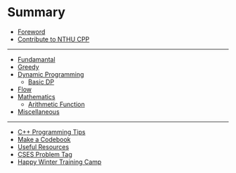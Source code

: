 # Summary

- [Foreword](others/foreword.md)
- [Contribute to NTHU CPP](others/contribution.md)

---

- [Fundamantal]()
- [Greedy]()
- [Dynamic Programming]()
  - [Basic DP]()
- [Flow]()
- [Mathematics]()
	- [Arithmetic Function](math/arithmetic_function.md)
- [Miscellaneous]()

---

- [C++ Programming Tips]()
- [Make a Codebook]()
- [Useful Resources](others/useful_resources.md)
- [CSES Problem Tag]()
- [Happy Winter Training Camp](others/hwtc.md)
